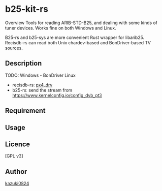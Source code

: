 b25-kit-rs
====

Overview
Tools for reading ARIB-STD-B25, and dealing with some kinds of tuner devices. Works fine on both Windows and Linux.

B25-rs and b25-sys are more convenient Rust wrapper for libarib25. Recisdb-rs can read both Unix chardev-based and BonDriver-based TV sources. 


## Description
TODO: 
Windows - BonDriver
Linux 
- recisdb-rs: [px4_drv](https://github.com/nns779/px4_drv)
- b25-rs: send the stream from https://www.kernelconfig.io/config_dvb_pt3

## Requirement

## Usage



## Licence

[GPL v3]

## Author

[kazuki0824](https://github.com/kazuki0824)

